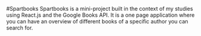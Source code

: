 #Spartbooks
Spartbooks is a mini-project built in the context of my studies using React.js and the Google Books API. It is a one page application where you can have an overview of different books of a specific author you can search for.
